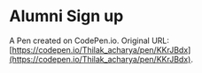 # Alumni Sign up

A Pen created on CodePen.io. Original URL: [https://codepen.io/Thilak_acharya/pen/KKrJBdx](https://codepen.io/Thilak_acharya/pen/KKrJBdx).

